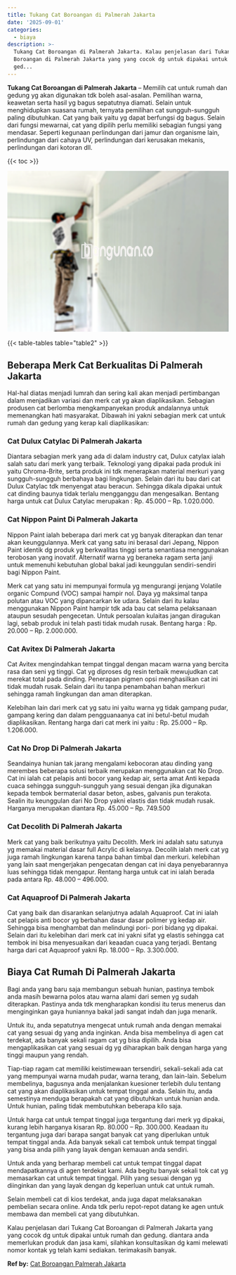 ```yaml
---
title: Tukang Cat Boroangan di Palmerah Jakarta
date: '2025-09-01'
categories:
  - biaya
description: >-
  Tukang Cat Boroangan di Palmerah Jakarta. Kalau penjelasan dari Tukang Cat
  Boroangan di Palmerah Jakarta yang yang cocok dg untuk dipakai untuk rumah dan
  ged...
---
```


**Tukang Cat Boroangan di Palmerah Jakarta** – Memilih cat untuk rumah dan gedung yg akan digunakan tdk boleh asal-asalan. Pemilihan warna, keawetan serta hasil yg bagus sepatutnya diamati. Selain untuk menghidupkan suasana rumah, ternyata pemilihan cat sungguh-sungguh paling dibutuhkan. Cat yang baik yaitu yg dapat berfungsi dg bagus. Selain dari fungsi mewarnai, cat yang dipilih perlu memiliki sebagian fungsi yang mendasar. Seperti kegunaan perlindungan dari jamur dan organisme lain, perlindungan dari cahaya UV, perlindungan dari kerusakan mekanis, perlindungan dari kotoran dll.

{{< toc >}}

![Tukang Cat Boroangan di Palmerah Jakarta](/images/jasa-cat-murah12.png)

{{< table-tables table="table2" >}}

## Beberapa Merk Cat Berkualitas Di Palmerah Jakarta

Hal-hal diatas menjadi lumrah dan sering kali akan menjadi pertimbangan dalam menjadikan variasi dan merk cat yg akan diaplikasikan. Sebagian produsen cat berlomba mengkampanyekan produk andalannya untuk memenangkan hati masyarakat. Dibawah ini yakni sebagian merk cat untuk rumah dan gedung yang kerap kali diaplikasikan:

### Cat Dulux Catylac Di Palmerah Jakarta

Diantara sebagian merk yang ada di dalam industry cat, Dulux catylax ialah salah satu dari merk yang terbaik. Teknologi yang dipakai pada produk ini yaitu Chroma-Brite, serta produk ini tdk menerapkan material merkuri yang sungguh-sungguh berbahaya bagi lingkungan. Selain dari itu bau dari cat Dulux Catylac tdk menyengat atau beracun. Sehingga dikala dipakai untuk cat dinding baunya tidak terlalu mengganggu dan mengesalkan. Bentang harga untuk cat Dulux Catylac merupakan : Rp. 45.000 – Rp. 1.020.000.

### Cat Nippon Paint Di Palmerah Jakarta

Nippon Paint ialah beberapa dari merk cat yg banyak diterapkan dan tenar akan keunggulannya. Merk cat yang satu ini berasal dari Jepang, Nippon Paint identik dg produk yg berkwalitas tinggi serta senantiasa menggunakan terobosan yang inovatif. Alternatif warna yg beraneka ragam serta janji untuk memenuhi kebutuhan global bakal jadi keunggulan sendiri-sendiri bagi Nippon Paint.

Merk cat yang satu ini mempunyai formula yg mengurangi jenjang Volatile organic Compund (VOC) sampai hampir nol. Daya yg maksimal tanpa polutan atau VOC yang dipancarkan ke udara. Selain dari itu kalau menggunakan Nippon Paint hampir tdk ada bau cat selama pelaksanaan ataupun sesudah pengecetan. Untuk persoalan kulaitas jangan diragukan lagi, sebab produk ini telah pasti tidak mudah rusak. Bentang harga : Rp. 20.000 – Rp. 2.000.000.

### Cat Avitex Di Palmerah Jakarta

Cat Avitex mengindahkan tempat tinggal dengan macam warna yang bercita rasa dan seni yg tinggi. Cat yg diproses dg resin terbaik mewujudkan cat merekat total pada dinding. Penerapan pigmen opsi menghasilkan cat ini tidak mudah rusak. Selain dari itu tanpa penambahan bahan merkuri sehingga ramah lingkungan dan aman diterapkan.

Kelebihan lain dari merk cat yg satu ini yaitu warna yg tidak gampang pudar, gampang kering dan dalam pengguanaanya cat ini betul-betul mudah diaplikasikan. Rentang harga dari cat merk ini yaitu : Rp. 25.000 – Rp. 1.206.000.

### Cat No Drop Di Palmerah Jakarta

Seandainya hunian tak jarang mengalami kebocoran atau dinding yang merembes beberapa solusi terbaik merupakan menggunakan cat No Drop. Cat ini ialah cat pelapis anti bocor yang kedap air, serta amat Anti kepada cuaca sehingga sungguh-sungguh yang sesuai dengan jika digunakan kepada tembok bermaterial dasar beton, asbes, galvanis pun terakota. Sealin itu keunggulan dari No Drop yakni elastis dan tidak mudah rusak. Harganya merupakan diantara Rp. 45.000 – Rp. 749.500

### Cat Decolith Di Palmerah Jakarta

Merk cat yang baik berikutnya yaitu Decolith. Merk ini adalah satu satunya yg memakai material dasar full Acrylic di kelasnya. Decolih ialah merk cat yg juga ramah lingkungan karena tanpa bahan timbal dan merkuri. kelebihan yang lain saat mengerjakan pengecatan dengan cat ini daya penyebarannya luas sehingga tidak mengapur. Rentang harga untuk cat ini ialah berada pada antara Rp. 48.000 – 496.000.

### Cat Aquaproof Di Palmerah Jakarta

Cat yang baik dan disarankan selanjutnya adalah Aquaproof. Cat ini ialah cat pelapis anti bocor yg berbahan dasar dasar polimer yg kedap air. Sehingga bisa menghambat dan melindungi pori- pori bidang yg dipakai. Selain dari itu kelebihan dari merk cat ini yakni sifat yg elastis sehingga cat tembok ini bisa menyesuaikan dari keaadan cuaca yang terjadi. Bentang harga dari cat Aquaproof yakni Rp. 18.000 – Rp. 3.300.000.

## Biaya Cat Rumah Di Palmerah Jakarta

Bagi anda yang baru saja membangun sebuah hunian, pastinya tembok anda masih bewarna polos atau warna alami dari semen yg sudah diterapkan. Pastinya anda tdk mengharapkan kondisi itu terus menerus dan menginginkan gaya huniannya bakal jadi sangat indah dan juga menarik.

Untuk itu, anda sepatutnya mengecat untuk rumah anda dengan memakai cat yang sesuai dg yang anda inginkan. Anda bisa membelinya di agen cat terdekat, ada banyak sekali ragam cat yg bisa dipilih. Anda bisa mengaplikasikan cat yang sesuai dg yg diharapkan baik dengan harga yang tinggi maupun yang rendah.

Tiap-tiap ragam cat memiliki keistimewaan tersendiri, sekali-sekali ada cat yang mempunyai warna mudah pudar, warna terang, dan lain-lain. Sebelum membelinya, bagusnya anda menjalankan kuesioner terlebih dulu tentang cat yang akan diaplikasikan untuk tempat tinggal anda. Selain itu, anda semestinya menduga berapakah cat yang dibutuhkan untuk hunian anda. Untuk hunian, paling tidak membutuhkan beberapa kilo saja.

Untuk harga cat untuk tempat tinggal juga tergantung dari merk yg dipakai, kurang lebih harganya kisaran Rp. 80.000 – Rp. 300.000. Keadaan itu tergantung juga dari barapa sangat banyak cat yang diperlukan untuk tempat tinggal anda. Ada banyak sekali cat tembok untuk tempat tinggal yang bisa anda pilih yang layak dengan kemauan anda sendiri.

Untuk anda yang berharap membeli cat untuk tempat tinggal dapat mendapatkannya di agen terdekat kami. Ada begitu banyak sekali tok cat yg memasarkan cat untuk tempat tinggal. Pilih yang sesuai dengan yg diinginkan dan yang layak dengan dg keperluan untuk cat untuk rumah.

Selain membeli cat di kios terdekat, anda juga dapat melaksanakan pembelian secara online. Anda tdk perlu repot-repot datang ke agen untuk membawa dan membeli cat yang dibutuhkan.

Kalau penjelasan dari Tukang Cat Boroangan di Palmerah Jakarta yang yang cocok dg untuk dipakai untuk rumah dan gedung. diantara anda memerlukan produk dan jasa kami, silahkan konsultasikan dg kami melewati nomor kontak yg telah kami sediakan. terimakasih banyak.

**Ref by:** [Cat Boroangan Palmerah Jakarta](https://id.wikipedia.org/wiki/Cat)
